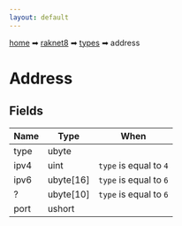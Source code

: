 ```yaml
---
layout: default
---
```


[home](/) ➡ [raknet8](/protocol/raknet8) ➡ [types](/protocol/raknet8/types) ➡ address

# Address

## Fields

Name | Type | When
---|---|:---:
type | ubyte | 
ipv4 | uint | <code>type</code> is equal to <code>4</code>
ipv6 | ubyte[16] | <code>type</code> is equal to <code>6</code>
? | ubyte[10] | <code>type</code> is equal to <code>6</code>
port | ushort | 

